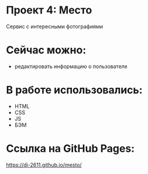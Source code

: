 # Проект 4: Место

Сервис с интересными фотографиями

# Сейчас можно:
- редактировать информацию о пользователе

# В работе использовались:
- HTML 
- CSS 
- JS
- БЭМ

# Ссылка на GitHub Pages:
https://di-2611.github.io/mesto/


